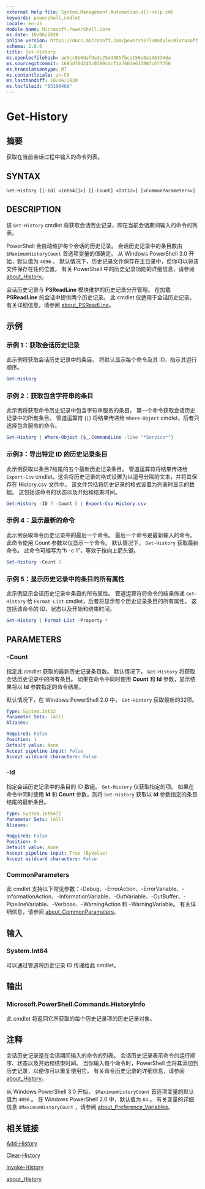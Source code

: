 ```yaml
---
external help file: System.Management.Automation.dll-Help.xml
keywords: powershell,cmdlet
Locale: en-US
Module Name: Microsoft.PowerShell.Core
ms.date: 10/06/2020
online version: https://docs.microsoft.com/powershell/module/microsoft.powershell.core/get-history?view=powershell-5.1&WT.mc_id=ps-gethelp
schema: 2.0.0
title: Get-History
ms.openlocfilehash: ae9cc8b0daf9a3c25d4385fbca156e8a146334da
ms.sourcegitcommit: 1695df0d241c0390cac71a7401e61198fc6ff756
ms.translationtype: MT
ms.contentlocale: zh-CN
ms.lasthandoff: 10/06/2020
ms.locfileid: "93199469"
---
```

# Get-History

## 摘要
获取在当前会话过程中输入的命令列表。

## SYNTAX

```
Get-History [[-Id] <Int64[]>] [[-Count] <Int32>] [<CommonParameters>]
```

## DESCRIPTION

该 `Get-History` cmdlet 将获取会话历史记录，即在当前会话期间输入的命令的列表。

PowerShell 会自动维护每个会话的历史记录。 会话历史记录中的条目数由 `$MaximumHistoryCount` 首选项变量的值确定。 从 Windows PowerShell 3.0 开始，默认值为 `4096` 。 默认情况下，历史记录文件保存在主目录中，但你可以将该文件保存在任何位置。 有关 PowerShell 中的历史记录功能的详细信息，请参阅 [about_History](About/about_History.md)。

会话历史记录与 **PSReadLine** 模块维护的历史记录分开管理。
在加载 **PSReadLine** 的会话中提供两个历史记录。 此 cmdlet 仅适用于会话历史记录。 有关详细信息，请参阅 [about_PSReadLine](../PSReadLine/About/about_PSReadLine.md)。

## 示例

### 示例 1：获取会话历史记录

此示例将获取会话历史记录中的条目。 将默认显示每个命令及其 ID，指示其运行顺序。

```powershell
Get-History
```

### 示例 2：获取包含字符串的条目

此示例将获取命令历史记录中包含字符串服务的条目。 第一个命令获取会话历史记录中的所有条目。 管道运算符 (`|`) 将结果传递给 `Where-Object` cmdlet，后者只选择包含服务的命令。

```powershell
Get-History | Where-Object {$_.CommandLine -like "*Service*"}
```

### 示例3：导出特定 ID 的历史记录条目

此示例获取以条目7结尾的五个最新历史记录条目。 管道运算符将结果传递给 `Export-Csv` cmdlet，这会将历史记录的格式设置为以逗号分隔的文本，并将其保存在 History.csv 文件中。 该文件包括将历史记录的格式设置为列表时显示的数据。 这包括该命令的状态以及开始和结束时间。

```powershell
Get-History -ID 7 -Count 5 | Export-Csv History.csv
```

### 示例 4：显示最新的命令

此示例获取命令历史记录中的最后一个命令。 最后一个命令是最新输入的命令。 此命令使用 Count  参数以仅显示一个命令。 默认情况下， `Get-History` 获取最新命令。 此命令可缩写为“h -c 1”，等效于按向上箭头键。

```powershell
Get-History -Count 1
```

### 示例 5：显示历史记录中的条目的所有属性

此示例显示会话历史记录中条目的所有属性。 管道运算符将命令的结果传递 `Get-History` 给 `Format-List` cmdlet，后者将显示每个历史记录条目的所有属性。 这包括该命令的 ID、状态以及开始和结束时间。

```powershell
Get-History | Format-List -Property *
```

## PARAMETERS

### -Count

指定此 cmdlet 获取的最新历史记录条目数。 默认情况下， `Get-History` 将获取会话历史记录中的所有条目。 如果在命令中同时使用 **Count** 和 **Id** 参数，显示结果将以 **Id** 参数指定的命令结尾。

默认情况下，在 Windows PowerShell 2.0 中， `Get-History` 获取最新的32项。

```yaml
Type: System.Int32
Parameter Sets: (All)
Aliases:

Required: False
Position: 1
Default value: None
Accept pipeline input: False
Accept wildcard characters: False
```

### -Id

指定会话历史记录中的条目的 ID 数组。 `Get-History` 仅获取指定的项。 如果在命令中同时使用 **Id** 和 **Count** 参数，则将 `Get-History` 获取以 **id** 参数指定的条目结尾的最新条目。

```yaml
Type: System.Int64[]
Parameter Sets: (All)
Aliases:

Required: False
Position: 0
Default value: None
Accept pipeline input: True (ByValue)
Accept wildcard characters: False
```

### CommonParameters

此 cmdlet 支持以下常见参数：-Debug、-ErrorAction、-ErrorVariable、-InformationAction、-InformationVariable、-OutVariable、-OutBuffer、-PipelineVariable、-Verbose、-WarningAction 和 -WarningVariable。 有关详细信息，请参阅 [about_CommonParameters](https://go.microsoft.com/fwlink/?LinkID=113216)。

## 输入

### System.Int64

可以通过管道将历史记录 ID 传递给此 cmdlet。

## 输出

### Microsoft.PowerShell.Commands.HistoryInfo

此 cmdlet 将返回它所获取的每个历史记录项的历史记录对象。

## 注释

会话历史记录是在会话期间输入的命令的列表。 会话历史记录表示命令的运行顺序、状态以及开始和结束时间。 当你输入每个命令时，PowerShell 会将其添加到历史记录，以便你可以重复使用它。 有关命令历史记录的详细信息，请参阅 [about_History](About/about_History.md)。

从 Windows PowerShell 3.0 开始， `$MaximumHistoryCount` 首选项变量的默认值为 `4096` 。 在 Windows PowerShell 2.0 中，默认值为 `64` 。 有关变量的详细信息 `$MaximumHistoryCount` ，请参阅 [about_Preference_Variables](About/about_Preference_Variables.md)。

## 相关链接

[Add-History](Add-History.md)

[Clear-History](Clear-History.md)

[Invoke-History](Invoke-History.md)

[about_History](About/about_History.md)
